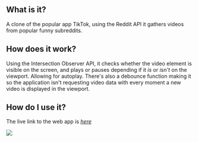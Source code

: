 ## What is it?

A clone of the popular app TikTok, using the Reddit API it gathers videos from popular funny subreddits.

## How does it work?

Using the Intersection Observer API, it checks whether the video element is visible on the screen, and plays or pauses depending if it *is* or *isn't* on the viewport. Allowing for autoplay. There's also a debounce  function making it so the application isn't requesting video data with every moment a new video is displayed in the viewport. 


## How do I use it?

The live link to the web app is *[here](https://henrybalassiano.github.io/Tik-Tok-Clone/)*

<img src="https://i.imgur.com/DDToGAD.png"/>
